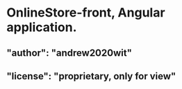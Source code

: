 # OnlineStore-front, Angular application.

## "author": "andrew2020wit"

## "license": "proprietary, only for view"
